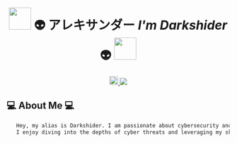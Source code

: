 <h1 align="center">
  <picture>
    <img src="https://media0.giphy.com/media/v1.Y2lkPTc5MGI3NjExZWU1MjFiMzYzOGVlZWE3YjQ1MjE5NTYyYjdmNjkzNjlmOTU1N2JjMiZlcD12MV9pbnRlcm5hbF9naWZzX2dpZklkJmN0PWc/uSWjDaqhuJoAGzxbQK/giphy.gif" width="50px" id="calavera">
  </picture> 
  👽 アレキサンダー <i>I'm Darkshider</i> 👽 
  <picture>
    <img src="https://media0.giphy.com/media/v1.Y2lkPTc5MGI3NjExZWU1MjFiMzYzOGVlZWE3YjQ1MjE5NTYyYjdmNjkzNjlmOTU1N2JjMiZlcD12MV9pbnRlcm5hbF9naWZzX2dpZklkJmN0PWc/uSWjDaqhuJoAGzxbQK/giphy.gif" width="50px" id="calavera">
  </picture>
</h1>

<p align="center">
  <a href="https://twitter.com/Darkshiders" target="_blank">
    <img src="https://cdn.icon-icons.com/icons2/615/PNG/256/Twitter_icon-icons.com_56589.png" width="20px" />
    <img src="https://img.shields.io/github/followers/Darkshider?style=social"/>
  </a>
</p>

## 💻 About Me 💻

```bash
   Hey, my alias is Darkshider. I am passionate about cybersecurity and forensic analysis in IT environments. 
   I enjoy diving into the depths of cyber threats and leveraging my skills to protect and investigate.
